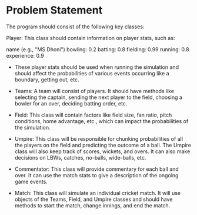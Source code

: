 # Problem Statement

The program should consist of the following key classes:

Player: This class should contain information on player stats, such as:

name (e.g., "MS Dhoni")
bowling: 0.2
batting: 0.8
fielding: 0.99
running: 0.8
experience: 0.9
<etc>


- These player stats should be used when running the simulation and should affect the probabilities of various events occurring like a boundary, getting out, etc.

- Teams: A team will consist of players. It should have methods like selecting the captain, sending the next player to the field, choosing a bowler for an over, deciding batting order, etc.

- Field: This class will contain factors like field size, fan ratio, pitch conditions, home advantage, etc., which can impact the probabilities of the simulation.

- Umpire: This class will be responsible for chunking probabilities of all the players on the field and predicting the outcome of a ball. The Umpire class will also keep track of scores, wickets, and overs. It can also make decisions on LBWs, catches, no-balls, wide-balls, etc.

- Commentator: This class will provide commentary for each ball and over. It can use the match stats to give a description of the ongoing game events.

- Match: This class will simulate an individual cricket match. It will use objects of the Teams, Field, and Umpire classes and should have methods to start the match, change innings, and end the match.
